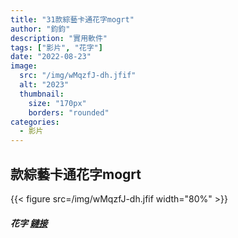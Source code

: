 ```yaml
---
title: "31款綜藝卡通花字mogrt"
author: "鈞鈞"
description: "實用軟件"
tags: ["影片", "花字"]
date: "2022-08-23"
image:
  src: "/img/wMqzfJ-dh.jfif"
  alt: "2023"
  thumbnail:
    size: "170px"
    borders: "rounded"
categories:
  - 影片
---
```


## 款綜藝卡通花字mogrt
{{< figure src=/img/wMqzfJ-dh.jfif width="80%" >}}


##### 花字 [鏈接](https://shopee.tw/31%E6%AC%BE%E7%B6%9C%E8%97%9D%E5%8D%A1%E9%80%9A%E8%8A%B1%E5%AD%97mogrt-i.58487771.21328135552?sp_atk=1d2b2562-5d62-4f32-ac9f-29fbfbdba6ca&xptdk=1d2b2562-5d62-4f32-ac9f-29fbfbdba6ca)
